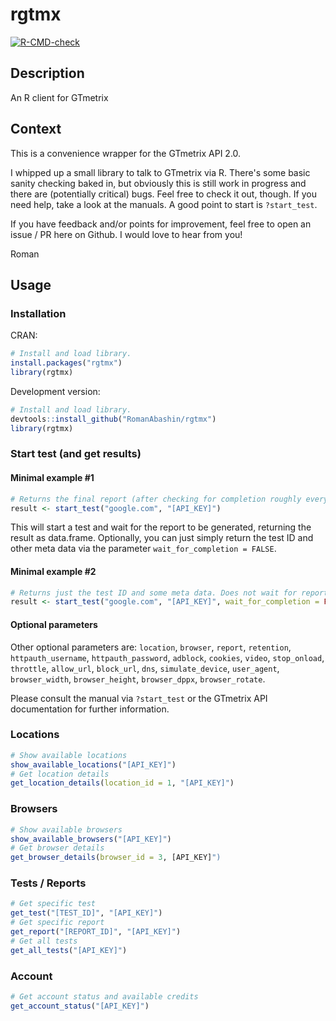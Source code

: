 # rgtmx

  <!-- badges: start -->
  [![R-CMD-check](https://github.com/RomanAbashin/rgtmx/workflows/R-CMD-check/badge.svg)](https://github.com/RomanAbashin/rgtmx/actions)
  <!-- badges: end -->


## Description

An R client for GTmetrix

## Context

This is a convenience wrapper for the GTmetrix API 2.0.

I whipped up a small library to talk to GTmetrix via R. There's some basic sanity checking baked in, but obviously this is still work in progress and there are (potentially critical) bugs. Feel free to check it out, though. If you need help, take a look at the manuals. A good point to start is `?start_test`. 

If you have feedback and/or points for improvement, feel free to open an issue / PR here on Github. I would love to hear from you!

Roman

## Usage

### Installation

CRAN:

```r
# Install and load library.
install.packages("rgtmx")
library(rgtmx)
```

Development version:

```r
# Install and load library.
devtools::install_github("RomanAbashin/rgtmx")
library(rgtmx)
```
### Start test (and get results)

#### Minimal example #1

```r
# Returns the final report (after checking for completion roughly every 3 seconds). 
result <- start_test("google.com", "[API_KEY]")
```
This will start a test and wait for the report to be generated, returning the result as data.frame. Optionally, you can just simply return the test ID and other meta data via the parameter `wait_for_completion = FALSE`.

#### Minimal example #2

```r
# Returns just the test ID and some meta data. Does not wait for report completion.
result <- start_test("google.com", "[API_KEY]", wait_for_completion = FALSE)
```

#### Optional parameters

Other optional parameters are: `location`,
`browser`,
`report`,
`retention`,
`httpauth_username`,
`httpauth_password`,
`adblock`,
`cookies`,
`video`,
`stop_onload`,
`throttle`,
`allow_url`,
`block_url`,
`dns`,
`simulate_device`,
`user_agent`,
`browser_width`,
`browser_height`,
`browser_dppx`,
`browser_rotate`.

Please consult the manual via `?start_test` or the GTmetrix API documentation for further information.

### Locations
```r
# Show available locations
show_available_locations("[API_KEY]")
# Get location details
get_location_details(location_id = 1, "[API_KEY]")
```
### Browsers
```r
# Show available browsers
show_available_browsers("[API_KEY]")
# Get browser details
get_browser_details(browser_id = 3, [API_KEY]")
```
### Tests / Reports
```r
# Get specific test
get_test("[TEST_ID]", "[API_KEY]")
# Get specific report
get_report("[REPORT_ID]", "[API_KEY]")
# Get all tests
get_all_tests("[API_KEY]")
```
### Account
```r
# Get account status and available credits
get_account_status("[API_KEY]")
```
